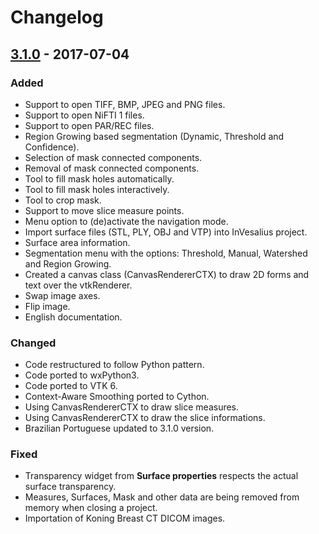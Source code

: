 # Changelog

## [3.1.0](https://github.com/invesalius/invesalius3/tree/v3.1.0) - 2017-07-04

### Added
- Support to open TIFF, BMP, JPEG and PNG files.
- Support to open NiFTI 1 files.
- Support to open PAR/REC files.
- Region Growing based segmentation (Dynamic, Threshold and Confidence).
- Selection of mask connected components.
- Removal of mask connected components.
- Tool to fill mask holes automatically.
- Tool to fill mask holes interactively.
- Tool to crop mask.
- Support to move slice measure points.
- Menu option to (de)activate the navigation mode.
- Import surface files (STL, PLY, OBJ and VTP) into InVesalius project.
- Surface area information.
- Segmentation menu with the options: Threshold, Manual, Watershed and Region Growing.
- Created a canvas class (CanvasRendererCTX) to draw 2D forms and text over the vtkRenderer.
- Swap image axes.
- Flip image.
- English documentation.

### Changed
- Code restructured to follow Python pattern.
- Code ported to wxPython3.
- Code ported to VTK 6.
- Context-Aware Smoothing ported to Cython.
- Using CanvasRendererCTX to draw slice measures.
- Using CanvasRendererCTX to draw the slice informations.
- Brazilian Portuguese updated to 3.1.0 version.

### Fixed
- Transparency widget from **Surface properties** respects the actual surface transparency.
- Measures, Surfaces, Mask and other data are being removed from memory when closing a project.
- Importation of Koning Breast CT DICOM images.
